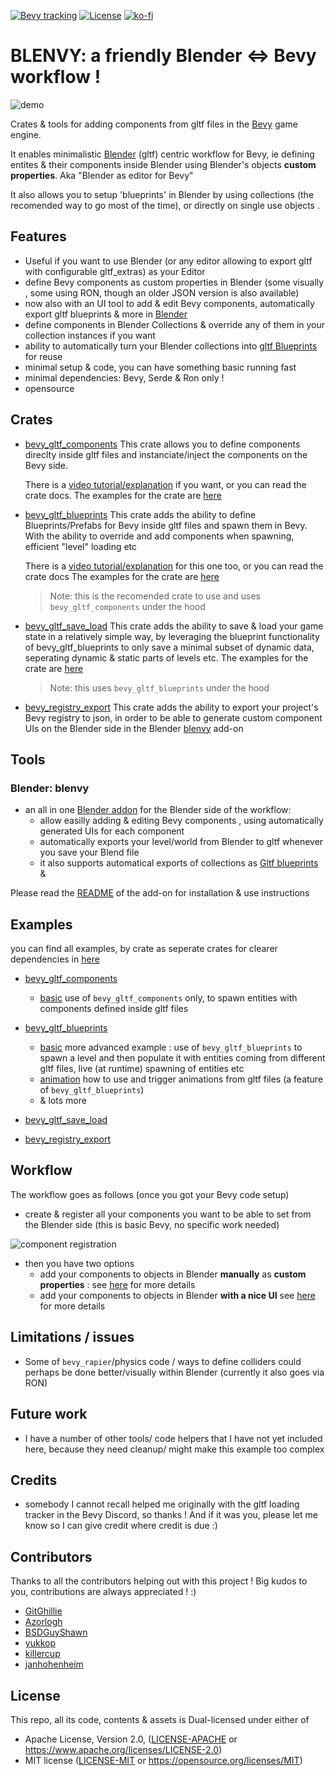 [![Bevy tracking](https://img.shields.io/badge/Bevy%20tracking-released%20version-lightblue)](https://github.com/bevyengine/bevy/blob/main/docs/plugins_guidelines.md#main-branch-tracking)
[![License](https://img.shields.io/crates/l/bevy_gltf_components)](https://github.com/kaosat-dev/Blender_bevy_components_workflow/blob/main/LICENSE.md)
[![ko-fi](https://ko-fi.com/img/githubbutton_sm.svg)](https://ko-fi.com/F1F5TO32O)

# BLENVY: a friendly Blender <=> Bevy workflow !

![demo](./docs/blender_bevy.png)

Crates & tools for adding components from gltf files in the [Bevy](https://bevyengine.org/) game engine.

It enables minimalistic [Blender](https://www.blender.org/) (gltf) centric workflow for Bevy, ie defining entites & their components
inside Blender using Blender's objects **custom properties**. 
Aka "Blender as editor for Bevy"

It also allows you to setup 'blueprints' in Blender by using collections (the recomended way to go most of the time), or directly on single use objects .

## Features

* Useful if you want to use Blender (or any editor allowing to export gltf with configurable gltf_extras) as your Editor
* define Bevy components as custom properties in Blender (some visually , some using RON, though an older JSON version is also available)
* now also with an UI tool to add & edit Bevy components, automatically export gltf blueprints & more in [Blender](./tools/blenvy/README.md)
* define components in Blender Collections & override any of them in your collection instances if you want
* ability to automatically turn your Blender collections into [gltf Blueprints](./crates/bevy_gltf_blueprints/README.md) for reuse
* minimal setup & code,  you can have something basic running fast
* minimal dependencies: Bevy, Serde & Ron only !
* opensource 


## Crates

- [bevy_gltf_components](./crates/bevy_gltf_components/) This crate allows you to define components direclty inside gltf files and instanciate/inject the components on the Bevy side.

    There is a [video tutorial/explanation](https://youtu.be/-lcScjQCA3c) if you want, or you can read the crate docs.
    The examples for the crate are [here](./examples/bevy_gltf_components/)

- [bevy_gltf_blueprints](./crates/bevy_gltf_blueprints/) This crate adds the ability to define Blueprints/Prefabs for Bevy inside gltf files and spawn them in Bevy. With the ability to override and add components when spawning, efficient "level" loading etc

    There is a [video tutorial/explanation](https://youtu.be/CgyNtwgYwdM) for this one too, or you can read the crate docs
    The examples for the crate are [here](./examples/bevy_gltf_blueprints/)
    > Note: this is the recomended crate to use and uses ```bevy_gltf_components``` under the hood

- [bevy_gltf_save_load](./crates/bevy_gltf_save_load/) This crate adds the ability to save & load your game state in a relatively simple way, by leveraging the blueprint functionality of 
bevy_gltf_blueprints to only save a minimal subset of dynamic data, seperating dynamic & static parts of levels etc.
The examples for the crate are [here](./examples/bevy_gltf_save_load/)
    > Note: this uses ```bevy_gltf_blueprints``` under the hood

- [bevy_registry_export](./crates/bevy_registry_export/) This crate adds the ability to export your project's Bevy registry to json, in order to be able to generate custom component UIs on the Blender side in the Blender [blenvy](./tools/blenvy/README.md) add-on
 

## Tools

### Blender: blenvy

- an all in one [Blender addon](./tools/blenvy/README.md) for the Blender side of the workflow: 
    - allow easilly adding & editing Bevy components , using automatically generated UIs for each component
    - automatically exports your level/world from Blender to gltf whenever you save your Blend file
    - it also supports automatical exports of collections as [Gltf blueprints](./crates/bevy_gltf_blueprints/README.md) &

Please read the [README]((./tools/blenvy/README.md)) of the add-on for installation & use instructions



## Examples

you can find all examples, by crate as seperate crates for clearer dependencies in [here](./examples/)

- [bevy_gltf_components](./examples/bevy_gltf_components/) 
    * [basic](./examples/bevy_gltf_components/basic/) use of ```bevy_gltf_components``` only, to spawn entities with components defined inside gltf files

- [bevy_gltf_blueprints](./examples/bevy_gltf_blueprints/) 
    * [basic](./examples/bevy_gltf_blueprints/basic/) more advanced example : use of ```bevy_gltf_blueprints``` to spawn a level and then populate it with entities coming from different gltf files, live (at runtime) spawning of entities etc
    * [animation](./examples/bevy_gltf_blueprints/animation/) how to use and trigger animations from gltf files (a feature of ```bevy_gltf_blueprints```)
    * & lots more

- [bevy_gltf_save_load](./examples/bevy_gltf_save_load/) 

- [bevy_registry_export](./examples/bevy_registry_export/) 


## Workflow

The workflow goes as follows (once you got your Bevy code setup)

- create & register all your components you want to be able to set from the Blender side (this is basic Bevy, no specific work needed)

![component registration](./docs/component_registration.png)

- then you have two options
    - add your components to objects in Blender **manually** as **custom properties**  : see [here](./README-workflow-classic.md) for more details
    - add your components to objects in Blender **with a nice UI** see [here](./README-workflow-ui.md) for more details 

## Limitations / issues
- Some of `bevy_rapier`/physics code / ways to define colliders could perhaps be done better/visually within Blender (currently it also goes via RON)

## Future work
- I have a number of other tools/ code  helpers that I have not yet included here, because they need cleanup/ might make this example too complex

## Credits

- somebody I cannot recall helped me originally with the gltf loading tracker in the Bevy Discord, so thanks ! And if it was you, please let me know so I can give credit where credit is due :)

## Contributors

Thanks to all the contributors helping out with this project ! Big kudos to you, contributions are always appreciated ! :)

- [GitGhillie](https://github.com/GitGhillie)
- [Azorlogh](https://github.com/Azorlogh)
- [BSDGuyShawn](https://github.com/BSDGuyShawn)
- [yukkop](https://github.com/yukkop)
- [killercup](https://github.com/killercup)
- [janhohenheim ](https://github.com/janhohenheim)

## License

This repo, all its code, contents & assets is Dual-licensed under either of

- Apache License, Version 2.0, ([LICENSE-APACHE](./LICENSE_APACHE.md) or https://www.apache.org/licenses/LICENSE-2.0)
- MIT license ([LICENSE-MIT](./LICENSE_MIT.md) or https://opensource.org/licenses/MIT)

